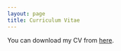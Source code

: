 ```yaml
---
layout: page
title: Curriculum Vitae
---
```

You can download my CV from [here](/uploads/CV.pdf). 

<object data="/uploads/CV.pdf" width="900" height="800" type='application/pdf'></object>
<br>
